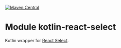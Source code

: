[![Maven Central](https://img.shields.io/maven-central/v/org.jetbrains.kotlin-wrappers/kotlin-react-select)](https://mvnrepository.com/artifact/org.jetbrains.kotlin-wrappers/kotlin-react-select)

# Module kotlin-react-select

Kotlin wrapper for [React Select](https://github.com/JedWatson/react-select).
